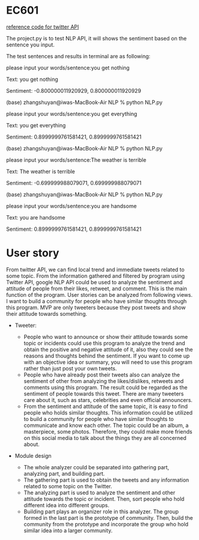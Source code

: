 # EC601

[reference code for twitter API](https://www.askpython.com/python/examples/extracting-tweets-using-twitter-api)

The project.py is to test NLP API, it will shows the sentiment based on the sentence you input.

The test sentences and results in terminal are as following:

please input your words/sentence:you get nothing

Text: you get nothing

Sentiment: -0.800000011920929, 0.800000011920929

(base) zhangshuyan@iwas-MacBook-Air NLP % python NLP.py

please input your words/sentence:you get everything

Text: you get everything

Sentiment: 0.8999999761581421, 0.8999999761581421

(base) zhangshuyan@iwas-MacBook-Air NLP % python NLP.py

please input your words/sentence:The weather is terrible

Text: The weather is terrible

Sentiment: -0.699999988079071, 0.699999988079071

(base) zhangshuyan@iwas-MacBook-Air NLP % python NLP.py

please input your words/sentence:you are handsome

Text: you are handsome

Sentiment: 0.8999999761581421, 0.8999999761581421

# User story

From twitter API, we can find local trend and immediate tweets related to some topic. From the information gathered and filtered by program using Twitter API, google NLP API could be used to analyze the sentiment and attitude of people from their likes, retweet, and comment. This is the main function of the program. User stories can be analyzed from following views.
I want to build a community for people who have similar thoughts through this program. MVP are only tweeters because they post tweets and show their attitude towards something.

* Tweeter:
    * People who want to announce or show their attitude towards some topic or incidents could use this program to analyze the trend and obtain the positive and negative attitude of it, also they could see the reasons and thoughts behind the sentiment. If you want to come up with an objective idea or summary, you will need to use this program rather than just post your own tweets.
    * People who have already post their tweets also can analyze the sentiment of other from analyzing the likes/dislikes, retweets and comments using this program. The result could be regarded as the sentiment of people towards this tweet. There are many tweeters care about it, such as stars, celebrities and even official announcers.
    * From the sentiment and attitude of the same topic, it is easy to find people who holds similar thoughts. This information could be utilized to build a community for people who have similar thoughts to communicate and know each other. The topic could be an album, a masterpiece, some photos. Therefore, they could make more friends on this social media to talk about the things they are all concerned about.

* Module design
    * The whole analyzer could be separated into gathering part, analyzing part, and building part.
    * The gathering part is used to obtain the tweets and any information related to some topic on the Twitter.
    * The analyzing part is used to analyze the sentiment and other attitude towards the topic or incident. Then, sort people who hold different idea into different groups.
    * Building part plays an organizer role in this analyzer.  The group formed in the last part is the prototype of community. Then, build the community from the prototype and incorporate the group who hold similar idea into a larger community.
